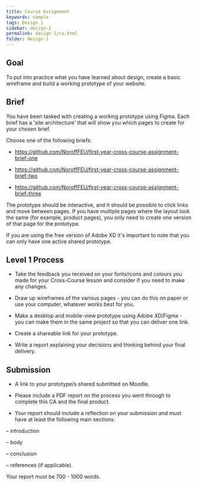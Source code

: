 ```yaml
---
title: Course Assignment
keywords: sample
tags: Design 1
sidebar: design-1
permalink: design-1/ca.html
folder: design-1
---
```


## Goal

To put into practice what you have learned about design, create a basic wireframe and build a working prototype of your website.

## Brief

You have been tasked with creating a working prototype using Figma. Each brief has a 'site architecture' that will show you which pages to create for your chosen brief.

Choose one of the following briefs:

- https://github.com/NoroffFEU/first-year-cross-course-assignment-brief-one

- https://github.com/NoroffFEU/first-year-cross-course-assignment-brief-two

- https://github.com/NoroffFEU/first-year-cross-course-assignment-brief-three

The prototype should be interactive, and it should be possible to click links and move between pages. If you have multiple pages where the layout look the same (for example, product pages), you only need to create one version of that page for the prototype.

If you are using the free version of Adobe XD it's important to note that you can only have one active shared prototype.

## Level 1 Process

- Take the feedback you received on your fonts/icons and colours you made for your Cross-Course lesson and consider if you need to make any changes.

- Draw up wireframes of the various pages - you can do this on paper or use your computer, whatever works best for you.

- Make a desktop and mobile-view prototype using Adobe XD/Figma - you can make them in the same project so that you can deliver one link.

- Create a shareable link for your prototype.

- Write a report explaining your decisions and thinking behind your final delivery.

## Submission

- A link to your prototype/s shared submitted on Moodle.

- Please include a PDF report on the process you went through to complete this CA and the final product.

- Your report should include a reflection on your submission and must have at least the following main sections:

– introduction

– body

– conclusion

– references (if applicable).

Your report must be 700 - 1000 words.

